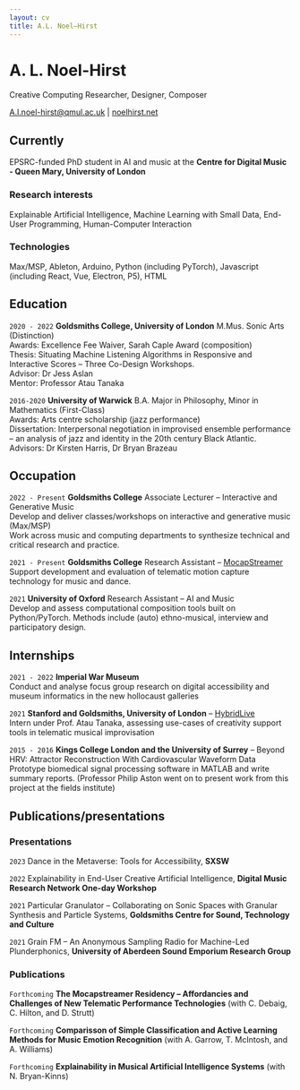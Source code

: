 ```yaml
---
layout: cv
title: A.L. Noel–Hirst
---
```

# A. L. Noel-Hirst 
Creative Computing Researcher, Designer, Composer

<div id="webaddress">
<a href="A.l.noel-hirst@qmul.ac.uk">A.l.noel-hirst@qmul.ac.uk</a>
| <a href="http://noelhirst.net"> noelhirst.net </a>
</div>


## Currently

EPSRC-funded PhD student in AI and music at the __Centre for Digital Music - Queen Mary, University of London__ 

### Research interests

Explainable Artificial Intelligence, Machine Learning with Small Data, End-User Programming, Human-Computer Interaction  

### Technologies  

Max/MSP, Ableton, Arduino, Python (including PyTorch), Javascript (including React, Vue, Electron, P5), HTML


## Education

`2020 - 2022`
__Goldsmiths College, University of London__
M.Mus. Sonic Arts (Distinction)  
Awards: Excellence Fee Waiver, Sarah Caple Award (composition)  
Thesis: Situating Machine Listening Algorithms in Responsive and Interactive Scores – Three Co-Design Workshops.  
Advisor: Dr Jess Aslan  
Mentor: Professor Atau Tanaka  

`2016-2020`
__University of Warwick__
B.A. Major in Philosophy, Minor in Mathematics (First-Class)  
Awards: Arts centre scholarship (jazz performance)  
Dissertation: Interpersonal negotiation in improvised ensemble performance – an analysis of jazz and identity in the 20th century Black Atlantic.  
Advisors:  Dr Kirsten Harris, Dr Bryan Brazeau 


## Occupation

`2022 - Present`
__Goldsmiths College__ Associate Lecturer – Interactive and Generative Music  
Develop and deliver classes/workshops on interactive and generative music (Max/MSP)  
Work across music and computing departments to synthesize technical and critical research and practice.


`2021 - Present`
__Goldsmiths College__ Research Assistant – [MocapStreamer](http://mocapstreamer.live/)  
Support development and evaluation of telematic motion capture technology for music and dance.  


`2021`
__University of Oxford__ Research Assistant – AI and Music  
Develop and assess computational composition tools built on Python/PyTorch. Methods include (auto) ethno-musical, interview and participatory design.

## Internships

`2021 - 2022`
__Imperial War Museum__  
Conduct and analyse focus group research on digital accessibility and museum informatics in the new hollocaust galleries 


`2021`
__Stanford and Goldsmiths, University of London__ – [HybridLive](https://gtr.ukri.org/projects?ref=AH%2FV009567%2F1)  
Intern under Prof. Atau Tanaka, assessing use-cases of creativity support tools in telematic musical improvisation

`2015 - 2016`
__Kings College London and the University of Surrey__ – Beyond HRV: Attractor Reconstruction With Cardiovascular Waveform Data  
Prototype biomedical signal processing software in MATLAB and write summary reports. (Professor Philip Aston went on to present work from this project at the fields institute)  

## Publications/presentations

### Presentations
`2023`
Dance in the Metaverse: Tools for Accessibility, __SXSW__

`2022`
Explainability in End-User Creative Artificial Intelligence, __Digital Music Research Network One-day Workshop__

`2021`
Particular Granulator – Collaborating on Sonic Spaces with Granular Synthesis and Particle Systems, __Goldsmiths Centre for Sound, Technology and Culture__

`2021`
Grain FM – An Anonymous Sampling Radio for Machine-Led Plunderphonics, __University of Aberdeen Sound Emporium Research Group__


### Publications

`Forthcoming`
__The Mocapstreamer Residency – Affordancies and Challenges of New Telematic Performance Technologies__ (with C. Debaig, C. Hilton, and D. Strutt)  


`Forthcoming`
__Comparisson of Simple Classification and Active Learning Methods for Music Emotion Recognition__ (with A. Garrow, T. McIntosh, and A. Williams)  

`Forthcoming`
__Explainability in Musical Artificial Intelligence Systems__ (with N. Bryan-Kinns)




<!-- ### Footer

Last updated: December 2022 -->


